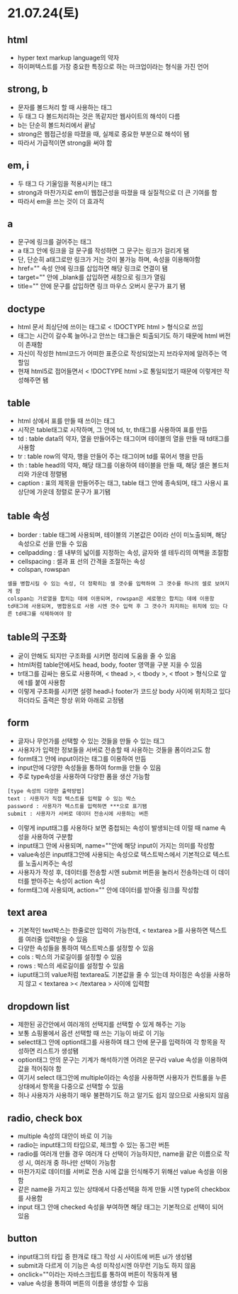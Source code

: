 # 21.07.24(토)
## html
- hyper text markup language의 약자
- 하이퍼텍스트를 가장 중요한 특징으로 하는 마크업이라는 형식을 가진 언어
###
## strong, b
- 문자를 볼드처리 할 때 사용하는 태그
- 두 태그 다 볼드처리하는 것은 똑같지만 웹사이트의 해석이 다름
- b는 단순히 볼드처리에서 끝남
- strong은 웹접근성을 따졌을 때, 실제로 중요한 부분으로 해석이 됌
- 따라서 가급적이면 strong을 써야 함
###
## em, i
- 두 태그 다 기울임을 적용시키는 태그
- strong과 마찬가지로 em이 웹접근성을 따졌을 때 실질적으로 더 큰 기여를 함
- 따라서 em을 쓰는 것이 더 효과적
###
## a
- 문구에 링크를 걸어주는 태그
- a 태그 안에 링크을 걸 문구를 작성하면 그 문구는 링크가 걸리게 됌
- 단, 단순히 a태그로만 링크가 거는 것이 불가능 하며, 속성을 이용해야함
- href="" 속성 안에 링크를 삽입하면 해당 링크로 연결이 됌
- target="" 안에 _blank를 삽입하면 새창으로 링크가 열림
- title="" 안에 문구를 삽입하면 링크 마우스 오버시 문구가 표기 됌
###
## doctype
- html 문서 최상단에 쓰이는 태그로 < !DOCTYPE html > 형식으로 쓰임
- 태그는 시간이 갈수록 늘어나고 안쓰는 태그들은 퇴출되기도 하기 때문에 html 버전이 존재함
- 자신이 작성한 html코드가 어떠한 표준으로 작성되었는지 브라우저에 알려주는 역할임
- 현재 html5로 접어들면서 < !DOCTYPE html >로 통일되었기 때문에 이렇게만 작성해주면 됌
###
## table
- html 상에서 표를 만들 때 쓰이는 태그
- 시작은 table태그로 시작하며, 그 안에 td, tr, th태그를 사용하여 표를 만듬
- td : table data의 약자, 열을 만들어주는 태그이며 테이블의 열을 만들 때 td태그를 사용함
- tr : table row의 약자, 행을 만들어 주는 태그이며 td를 묶어서 행을 만듬
- th : table head의 약자, 해당 태그를 이용하여 테이블을 만들 때, 해당 셀은 볼드처리와 가운데 정렬됌
- caption : 표의 제목을 만들어주는 태그, table 태그 안에 종속되며, 태그 사용시 표 상단에 가운데 정렬로 문구가 표기됌
###
## table 속성
- border : table 태그에 사용되며, 테이블의 기본값은 0이라 선이 미노출되며, 해당 속성으로 선을 만들 수 있음
- cellpadding : 셀 내부의 넓이를 지정하는 속성, 글자와 셀 테두리의 여백을 조절함
- cellspacing : 셀과 표 선의 간격을 조절하는 속성
- colspan, rowspan
```
셀을 병합시킬 수 있는 속성, 더 정확히는 셀 갯수를 입력하여 그 갯수를 하나의 셀로 보여지게 함
colspan는 가로열을 합치는 데에 이용되며, rowspan은 세로행으 합치는 데에 이용함
td태그에 사용되며, 병합용도로 사용 시엔 갯수 입력 후 그 갯수가 차지하는 위치에 있는 다른 td태그를 삭제하여야 함
```
###
## table의 구조화
- 굳이 안해도 되지만 구조화를 시키면 정리에 도움을 줄 수 있음
- html처럼 table안에서도 head, body, footer 영역을 구분 지을 수 있음
- tr태그를 감싸는 용도로 사용하며, < thead >, < tbody >, < tfoot > 형식으로 앞에 t를 붙여 사용함
- 이렇게 구조화를 시키면 설령 head나 footer가 코드상 body 사이에 위치하고 있다 하더라도 출력은 항상 위와 아래로 고정됌
###
## form
- 글자나 무언가를 선택할 수 있는 것들을 만들 수 있는 태그
- 사용자가 입력한 정보들을 서버로 전송할 때 사용하는 것들을 폼이라고도 함
- form태그 안에 input이라는 태그를 이용하여 만듬
- input안에 다양한 속성들을 통하여 form을 만들 수 있음
- 주로 type속성을 사용하여 다양한 폼을 생산 가능함
```
[type 속성의 다양한 출력방법]
text : 사용자가 직접 텍스트를 입력할 수 있는 박스
password : 사용자가 텍스트를 입력하면 ***으로 표기됌
submit : 사용자가 서버로 데이터 전송시에 사용하는 버튼
```
- 이렇게 input태그를 사용하다 보면 중첩되는 속성이 발생되는데 이럴 때 name 속성을 사용하여 구분함
- input태그 안에 사용되며, name=""안에 해당 input이 가지는 의미를 작성함
- value속성은 input태그안에 사용되는 속성으로 텍스트박스에서 기본적으로 텍스트를 노출시켜주는 속성
- 사용자가 작성 후, 데이터를 전송할 시엔 submit 버튼을 눌러서 전송하는데 이 데이터를 받아주는 속성이 action 속성
- form태그에 사용되며, action="" 안에 데이터를 받아줄 링크를 작성함
### 
## text area
- 기본적인 text박스는 한줄로만 입력이 가능한데, < textarea >를 사용하면 텍스트를 여러줄 입력받을 수 있음
- 다양한 속성들을 통하여 텍스트박스를 설정할 수 있음
- cols : 박스의 가로길이를 설정할 수 있음
- rows : 박스의 세로길이를 설정할 수 있음
- iuput태그의 value처럼 textarea도 기본값을 줄 수 있는데 차이점은 속성을 사용하지 않고 < textarea >< /textarea > 사이에 입력함
###
## dropdown list
- 제한된 공간안에서 여러개의 선택지를 선택할 수 있게 해주는 기능
- 보통 쇼핑몰에서 옵션 선택할 때 쓰는 기능이 바로 이 기능
- select태그 안에 option태그를 사용하여 태그 안에 문구를 입력하여 각 항목을 작성하면 리스트가 생성됌
- option태그 안의 문구는 기계가 해석하기엔 어려운 문구라 value 속성을 이용하여 값을 적어줘야 함
- 여기서 select 태그안에 multiple이라는 속성을 사용하면 사용자가 컨트롤을 누른상태에서 항목을 다중으로 선택할 수 있음
- 허나 사용자가 사용하기 매우 불편하기도 하고 알기도 쉽지 않으므로 사용되지 않음
###
## radio, check box
- multiple 속성의 대안이 바로 이 기능
- radio는 input태그의 타입으로, 체크할 수 있는 동그란 버튼
- radio를 여러개 만들 경우 여러개 다 선택이 가능하지만, name을 같은 이름으로 작성 시, 여러개 중 하나만 선택이 가능함
- 마찬가지로 데이터를 서버로 전송 시에 값을 인식해주기 위해선 value 속성을 이용함
- 같은 name을 가지고 있는 상태에서 다중선택을 하게 만들 시엔 type의 checkbox를 사용함
- input 태그 안애 checked 속성을 부여하면 해당 태그는 기본적으로 선택이 되어 있음
###
## button
- input태그의 타입 중 한개로 태그 작성 시 사이트에 버튼 ui가 생성됌
- submit과 다르게 이 기능은 속성 미작성시엔 아무런 기능도 하지 않음
- onclick=""이라는 자바스크립트를 통하여 버튼이 작동하게 됌
- value 속성을 통하여 버튼의 이름을 생성할 수 있음